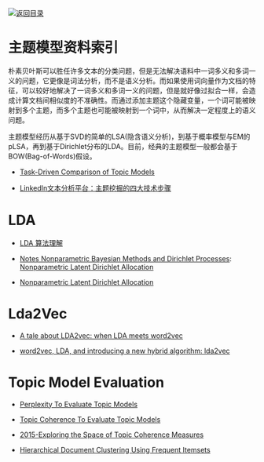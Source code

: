[![返回目录](https://user-images.githubusercontent.com/5803001/38079637-ff0abcf0-3371-11e8-9b76-ad651620afc7.jpg)](https://github.com/wxyyxc1992/Awesome-Lists) 
 
 
# 主题模型资料索引

朴素贝叶斯可以胜任许多文本的分类问题，但是无法解决语料中一词多义和多词一义的问题，它更像是词法分析，而不是语义分析。而如果使用词向量作为文档的特征，可以较好地解决了一词多义和多词一义的问题，但是就好像过拟合一样，会造成计算文档间相似度的不准确性。而通过添加主题这个隐藏变量，一个词可能被映射到多个主题，而多个主题也可能被映射到一个词中，从而解决一定程度上的语义问题。

主题模型经历从基于SVD的简单的LSA(隐含语义分析)，到基于概率模型与EM的pLSA，再到基于Dirichlet分布的LDA。目前，经典的主题模型一般都会基于BOW(Bag-of-Words)假设。

- [Task-Driven Comparison of Topic Models](http://www.cad.zju.edu.cn/home/vagblog/?p=4151)

- [LinkedIn文本分析平台：主题挖掘的四大技术步骤](http://www.infoq.com/cn/news/2016/07/technical-details-for-topic)

# LDA

* [LDA 算法理解](http://6me.us/idj2)

* [Notes Nonparametric Bayesian Methods and Dirichlet Processes](https://github.com/tdhopper/notes-on-dirichlet-processes): [Nonparametric Latent Dirichlet Allocation](https://parg.co/bsl)

* [Nonparametric Latent Dirichlet Allocation](https://parg.co/bsl)

# Lda2Vec

* [A tale about LDA2vec: when LDA meets word2vec](http://www.datasciencecentral.com/profiles/blogs/a-tale-about-lda2vec-when-lda-meets-word2vec?xg_source=activity)

* [word2vec, LDA, and introducing a new hybrid algorithm: lda2vec](http://www.slideshare.net/ChristopherMoody3/word2vec-lda-and-introducing-a-new-hybrid-algorithm-lda2vec-57135994)


# Topic Model Evaluation

- [Perplexity To Evaluate Topic Models](http://qpleple.com/perplexity-to-evaluate-topic-models/)

- [Topic Coherence To Evaluate Topic Models](http://qpleple.com/topic-coherence-to-evaluate-topic-models/)

- [2015-Exploring the Space of Topic Coherence Measures](https://svn.aksw.org/papers/2015/WSDM_Topic_Evaluation/public.pdf)

- [Hierarchical Document Clustering Using Frequent Itemsets](http://epubs.siam.org/doi/pdf/10.1137/1.9781611972733.6)